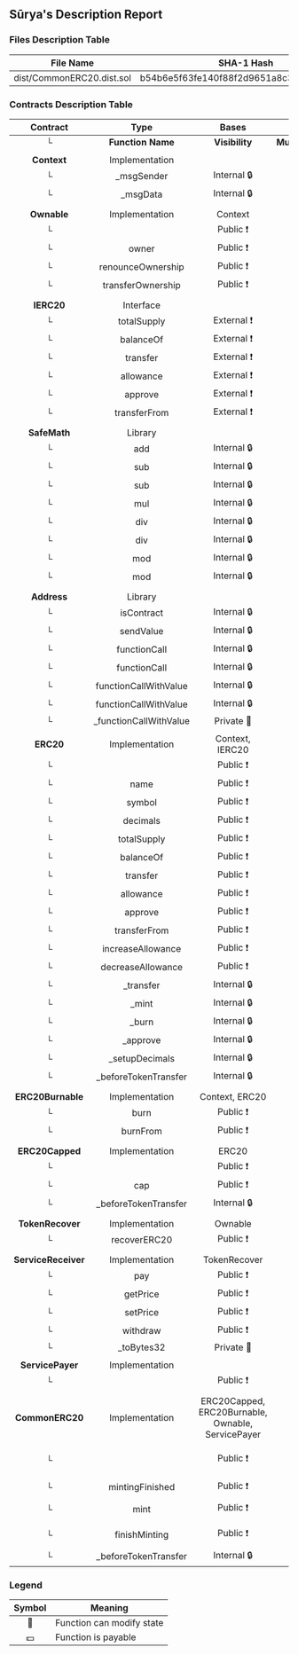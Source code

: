 ## Sūrya's Description Report

### Files Description Table


|  File Name  |  SHA-1 Hash  |
|-------------|--------------|
| dist/CommonERC20.dist.sol | b54b6e5f63fe140f88f2d9651a8c3a118fc0534b |


### Contracts Description Table


|  Contract  |         Type        |       Bases      |                  |                 |
|:----------:|:-------------------:|:----------------:|:----------------:|:---------------:|
|     └      |  **Function Name**  |  **Visibility**  |  **Mutability**  |  **Modifiers**  |
||||||
| **Context** | Implementation |  |||
| └ | _msgSender | Internal 🔒 |   | |
| └ | _msgData | Internal 🔒 |   | |
||||||
| **Ownable** | Implementation | Context |||
| └ | <Constructor> | Public ❗️ | 🛑  |NO❗️ |
| └ | owner | Public ❗️ |   |NO❗️ |
| └ | renounceOwnership | Public ❗️ | 🛑  | onlyOwner |
| └ | transferOwnership | Public ❗️ | 🛑  | onlyOwner |
||||||
| **IERC20** | Interface |  |||
| └ | totalSupply | External ❗️ |   |NO❗️ |
| └ | balanceOf | External ❗️ |   |NO❗️ |
| └ | transfer | External ❗️ | 🛑  |NO❗️ |
| └ | allowance | External ❗️ |   |NO❗️ |
| └ | approve | External ❗️ | 🛑  |NO❗️ |
| └ | transferFrom | External ❗️ | 🛑  |NO❗️ |
||||||
| **SafeMath** | Library |  |||
| └ | add | Internal 🔒 |   | |
| └ | sub | Internal 🔒 |   | |
| └ | sub | Internal 🔒 |   | |
| └ | mul | Internal 🔒 |   | |
| └ | div | Internal 🔒 |   | |
| └ | div | Internal 🔒 |   | |
| └ | mod | Internal 🔒 |   | |
| └ | mod | Internal 🔒 |   | |
||||||
| **Address** | Library |  |||
| └ | isContract | Internal 🔒 |   | |
| └ | sendValue | Internal 🔒 | 🛑  | |
| └ | functionCall | Internal 🔒 | 🛑  | |
| └ | functionCall | Internal 🔒 | 🛑  | |
| └ | functionCallWithValue | Internal 🔒 | 🛑  | |
| └ | functionCallWithValue | Internal 🔒 | 🛑  | |
| └ | _functionCallWithValue | Private 🔐 | 🛑  | |
||||||
| **ERC20** | Implementation | Context, IERC20 |||
| └ | <Constructor> | Public ❗️ | 🛑  |NO❗️ |
| └ | name | Public ❗️ |   |NO❗️ |
| └ | symbol | Public ❗️ |   |NO❗️ |
| └ | decimals | Public ❗️ |   |NO❗️ |
| └ | totalSupply | Public ❗️ |   |NO❗️ |
| └ | balanceOf | Public ❗️ |   |NO❗️ |
| └ | transfer | Public ❗️ | 🛑  |NO❗️ |
| └ | allowance | Public ❗️ |   |NO❗️ |
| └ | approve | Public ❗️ | 🛑  |NO❗️ |
| └ | transferFrom | Public ❗️ | 🛑  |NO❗️ |
| └ | increaseAllowance | Public ❗️ | 🛑  |NO❗️ |
| └ | decreaseAllowance | Public ❗️ | 🛑  |NO❗️ |
| └ | _transfer | Internal 🔒 | 🛑  | |
| └ | _mint | Internal 🔒 | 🛑  | |
| └ | _burn | Internal 🔒 | 🛑  | |
| └ | _approve | Internal 🔒 | 🛑  | |
| └ | _setupDecimals | Internal 🔒 | 🛑  | |
| └ | _beforeTokenTransfer | Internal 🔒 | 🛑  | |
||||||
| **ERC20Burnable** | Implementation | Context, ERC20 |||
| └ | burn | Public ❗️ | 🛑  |NO❗️ |
| └ | burnFrom | Public ❗️ | 🛑  |NO❗️ |
||||||
| **ERC20Capped** | Implementation | ERC20 |||
| └ | <Constructor> | Public ❗️ | 🛑  |NO❗️ |
| └ | cap | Public ❗️ |   |NO❗️ |
| └ | _beforeTokenTransfer | Internal 🔒 | 🛑  | |
||||||
| **TokenRecover** | Implementation | Ownable |||
| └ | recoverERC20 | Public ❗️ | 🛑  | onlyOwner |
||||||
| **ServiceReceiver** | Implementation | TokenRecover |||
| └ | pay | Public ❗️ |  💵 |NO❗️ |
| └ | getPrice | Public ❗️ |   |NO❗️ |
| └ | setPrice | Public ❗️ | 🛑  | onlyOwner |
| └ | withdraw | Public ❗️ | 🛑  | onlyOwner |
| └ | _toBytes32 | Private 🔐 |   | |
||||||
| **ServicePayer** | Implementation |  |||
| └ | <Constructor> | Public ❗️ |  💵 |NO❗️ |
||||||
| **CommonERC20** | Implementation | ERC20Capped, ERC20Burnable, Ownable, ServicePayer |||
| └ | <Constructor> | Public ❗️ |  💵 | ERC20 ERC20Capped ServicePayer |
| └ | mintingFinished | Public ❗️ |   |NO❗️ |
| └ | mint | Public ❗️ | 🛑  | canMint onlyOwner |
| └ | finishMinting | Public ❗️ | 🛑  | canMint onlyOwner |
| └ | _beforeTokenTransfer | Internal 🔒 | 🛑  | |


### Legend

|  Symbol  |  Meaning  |
|:--------:|-----------|
|    🛑    | Function can modify state |
|    💵    | Function is payable |
